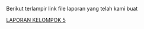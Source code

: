 Berikut terlampir link file laporan yang telah kami buat

[LAPORAN KELOMPOK 5](https://docs.google.com/document/d/1emwI_2J_M6jfp5wAPaWzXBbFDr-dVrB2V2vnciJNQFI/edit)
